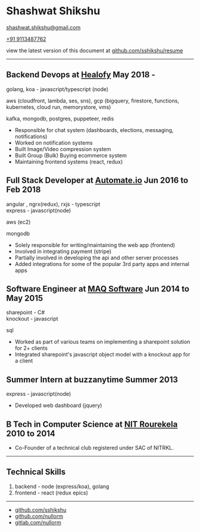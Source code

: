 # Shashwat Shikshu

[shashwat.shikshu@gmail.com](mailto:shashwat.shikshu@gmail.com)

[+91 9113487762](tel:+919113487762)

view the latest version of this document at [github.com/sshikshu/resume](https://github.com/sshikshu/resume)

<hr />

## Backend Devops at [Healofy](https://healofy.com) May 2018 -

golang, koa - javascript/typescript (node)

aws (cloudfront, lambda, ses, sns), gcp (bigquery, firestore, functions, kubernetes, cloud run, memorystore, vms)

kafka, mongodb, postgres, puppeteer, redis

- Responsible for chat system (dashboards, elections, messaging, notifications)
- Worked on notification systems
- Built Image/Video compression system
- Built Group (Bulk) Buying ecommerce system
- Maintaining frontend systems (react, redux)

## Full Stack Developer at [Automate.io](https://automate.io/app) Jun 2016 to Feb 2018

angular , ngrx(redux), rxjs - typescript  
express - javascript(node)

aws (ec2)

mongodb

- Solely responsible for writing/maintaining the web app (frontend)
- Involved in integrating payment (stripe)
- Partially involved in developing the api and other server processes
- Added integrations for some of the popular 3rd party apps and internal apps

## Software Engineer at [MAQ Software](https://maqsoftware.com/) Jun 2014 to May 2015

sharepoint - C#  
knockout - javascript

sql

- Worked as part of various teams on implementing a sharepoint solution for 2+ clients
- Integrated sharepoint's javascript object model with a knockout app for a client

## Summer Intern at buzzanytime Summer 2013

express - javascript(node)

- Developed web dashboard (jquery)

## B Tech in Computer Science at [NIT Rourekela](http://www.nitrkl.ac.in/) 2010 to 2014

- Co-Founder of a technical club registered under SAC of NITRKL.

<hr />

## Technical Skills

1. backend - node (express/koa), golang
2. frontend - react (redux epics)

<hr />

- [github.com/sshikshu](https://github.com/sshikshu)
- [github.com/nullorm](https://github.com/nullorm)
- [gitlab.com/nullorm](https://gitlab.com)
